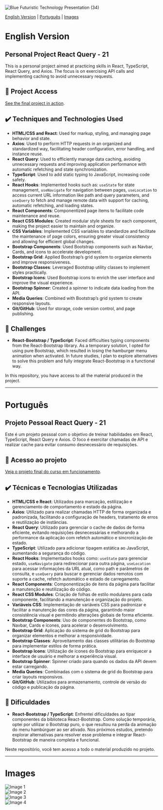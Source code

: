 

![Blue Futuristic Technology Presentation (34)](https://github.com/user-attachments/assets/8d17ff34-68b6-4761-88e5-0ef3964dc8c2)

[English Version](#english-version) | [Português](#português) | [Images](#images)


# English Version

## Personal Project React Query - 21

This is a personal project aimed at practicing skills in React, TypeScript, React Query, and Axios. The focus is on exercising API calls and implementing caching to avoid unnecessary requests.

## 📁 Project Access

[See the final project in action](https://lshv04.github.io/reactquery-21/#/).

## ✔️ Techniques and Technologies Used

- **HTML/CSS and React**: Used for markup, styling, and managing page behavior and state.  
- **Axios**: Used to perform HTTP requests in an organized and standardized way, facilitating header configuration, error handling, and instance reuse.  
- **React Query**: Used to efficiently manage data caching, avoiding unnecessary requests and improving application performance with automatic refetching and state synchronization.  
- **TypeScript**: Used to add static typing to JavaScript, increasing code safety.  
- **React Hooks**: Implemented hooks such as: `useState` for state management, `useNavigate` for navigation between pages, `useLocation` to access current URL information like path and query parameters, and `useQuery` to fetch and manage remote data with support for caching, automatic refetching, and loading states.  
- **React Components**: Componentized page items to facilitate code maintenance and reuse.  
- **React CSS Modules**: Created modular style sheets for each component, making the project easier to maintain and organize.  
- **CSS Variables**: Implemented CSS variables to standardize and facilitate the maintenance of page colors, ensuring greater visual consistency and allowing for efficient global changes.  
- **Bootstrap Components**: Used Bootstrap components such as Navbar, Cards, and icons to accelerate development.  
- **Bootstrap Grid**: Applied Bootstrap’s grid system to organize elements and improve responsiveness.  
- **Bootstrap Classes**: Leveraged Bootstrap utility classes to implement styles practically.  
- **Bootstrap Icons**: Used Bootstrap icons to enrich the user interface and improve the visual experience.  
- **Bootstrap Spinner**: Created a spinner to indicate data loading from the API.  
- **Media Queries**: Combined with Bootstrap’s grid system to create responsive layouts.  
- **Git/GitHub**: Used for storage, code version control, and page publishing.

## 🚀 Challenges

- **React-Bootstrap / TypeScript**: Faced difficulties typing components from the React-Bootstrap library. As a temporary solution, I opted for using pure Bootstrap, which resulted in losing the hamburger menu animation when activated. In future studies, I plan to explore alternatives to solve this problem and fully integrate React-Bootstrap in a functional way.

In this repository, you have access to all the material produced in the project.

---

# Português

## Projeto Pessoal React Query - 21

Este é um projeto pessoal com o objetivo de treinar habilidades em React, TypeScript, React Query e Axios. O foco é exercitar chamadas de API e realizar cache para evitar consumo desnecessário de requisições.

## 📁 Acesso ao projeto

[Veja o projeto final do curso em funcionamento](https://lshv04.github.io/reactquery-21/#/).

## ✔️ Técnicas e Tecnologias Utilizadas

- **HTML/CSS e React**: Utilizados para marcação, estilização e gerenciamento de comportamento e estado da página.  
- **Axios**: Utilizado para realizar chamadas HTTP de forma organizada e padronizada, facilitando a configuração de headers, tratamento de erros e reutilização de instâncias.  
- **React Query**: Utilizado para gerenciar o cache de dados de forma eficiente, evitando requisições desnecessárias e melhorando a performance da aplicação com refetch automático e sincronização de estado.  
- **TypeScript**: Utilizado para adicionar tipagem estática ao JavaScript, aumentando a segurança do código.  
- **React Hooks**: Implementados hooks como: `useState` para gerenciar estado, `useNavigate` para redirecionar para outra página, `useLocation` para acessar informações da URL atual, como path e parâmetros de consulta, e `useQuery` para buscar e gerenciar dados remotos com suporte a cache, refetch automático e estado de carregamento.  
- **React Components**: Componentização de itens da página para facilitar a manutenção e reutilização do código.  
- **React CSS Modules**: Criação de folhas de estilo modulares para cada componente, facilitando a manutenção e organização do projeto.  
- **Variáveis CSS**: Implementação de variáveis CSS para padronizar e facilitar a manutenção das cores da página, garantindo maior consistência visual e permitindo alterações globais de forma eficiente.  
- **Bootstrap Components**: Uso de componentes do Bootstrap, como Navbar, Cards e ícones, para acelerar o desenvolvimento.  
- **Bootstrap Grid**: Aplicação do sistema de grid do Bootstrap para organizar elementos e melhorar a responsividade.  
- **Bootstrap Classes**: Aproveitamento das classes utilitárias do Bootstrap para implementar estilos de forma prática.  
- **Bootstrap Icons**: Utilização de ícones do Bootstrap para enriquecer a interface de usuário e melhorar a experiência visual.  
- **Bootstrap Spinner**: Spinner criado para quando os dados da API devem estar carregando.  
- **Media Queries**: Combinadas com o sistema de grid do Bootstrap para criar layouts responsivos.  
- **Git/GitHub**: Utilizados para armazenamento, controle de versão do código e publicação da página.

## 🚀 Dificuldades

- **React-Bootstrap / TypeScript**: Enfrentei dificuldades ao tipar componentes da biblioteca React-Bootstrap. Como solução temporária, optei por utilizar o Bootstrap puro, o que resultou na perda da animação do menu hambúrguer ao ser ativado. Nos próximos estudos, pretendo explorar alternativas para resolver esse problema e integrar React-Bootstrap de maneira completa e funcional.

Neste repositório, você tem acesso a todo o material produzido no projeto.

---

# Images

![Image 1](https://github.com/user-attachments/assets/9857bc56-a9d1-47ca-986c-7547377b86c7)  
![Image 2](https://github.com/user-attachments/assets/7f41f357-3b16-4192-b1bf-77ba141691d5)  
![Image 3](https://github.com/user-attachments/assets/8f7d9230-8bfa-48bb-b38c-403443962b57)  
![Image 4](https://github.com/user-attachments/assets/3092f5ff-a23f-4d37-b680-8ecd4a597854)
